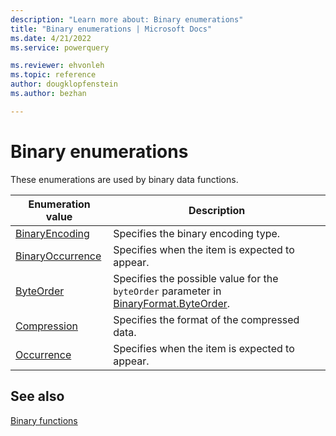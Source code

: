 ```yaml
---
description: "Learn more about: Binary enumerations"
title: "Binary enumerations | Microsoft Docs"
ms.date: 4/21/2022
ms.service: powerquery

ms.reviewer: ehvonleh
ms.topic: reference
author: dougklopfenstein
ms.author: bezhan

---
```

# Binary enumerations

These enumerations are used by binary data functions.

|Enumeration value|Description|  
|------------|---------------|  
|[BinaryEncoding](binaryencoding.md)|Specifies the binary encoding type.|
|[BinaryOccurrence](binaryoccurrence.md)|Specifies when the item is expected to appear.|
|[ByteOrder](byteorder-bigendian.md)|Specifies the possible value for the `byteOrder` parameter in [BinaryFormat.ByteOrder](binaryformat-byteorder.md).|
|[Compression](compression-deflate.md)|Specifies the format of the compressed data.|
|[Occurrence](occurrence-optional.md)|Specifies when the item is expected to appear.|

## See also

[Binary functions](binary-functions.md)
